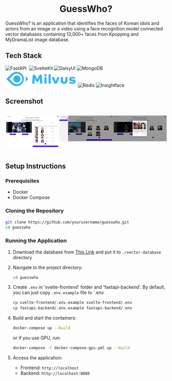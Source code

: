 <div align="center">
<h1>
GuessWho?
</h1>
</div>
GuessWho? is an application that identifies the faces of Korean idols and actors from an image or a video using a face recognition model connected vector databases containing 12,000+ faces from Kpopping and MyDramaList image database.

## Tech Stack

<div syle="display: flex; justify-content: space-around;">
<img src="https://cdn.worldvectorlogo.com/logos/fastapi.svg" alt="FastAPI" style="height: 50px;"/>&nbsp;
<img src="https://upload.wikimedia.org/wikipedia/commons/thumb/1/1b/Svelte_Logo.svg/399px-Svelte_Logo.svg.png" alt="SvelteKit" style="height: 50px;"/>
<img src="https://img.daisyui.com/images/daisyui-logo/daisyui-logotype.svg" alt="DaisyUI" style="height: 50px;"/>

<img src="https://upload.wikimedia.org/wikipedia/commons/thumb/e/eb/MongoDB_Logo.png/799px-MongoDB_Logo.png" alt="MongoDB" style="height: 50px;"/>
<img src="https://github.com/milvus-io/artwork/raw/master/horizontal/color/milvus-horizontal-color.png" alt="Milvus" style="height: 50px;"/>
<img src="https://upload.wikimedia.org/wikipedia/commons/thumb/6/64/Logo-redis.svg/1024px-Logo-redis.svg.png" alt="Redis" style="height: 50px;"/>
<img src="https://insightface.ai/assets/img/custom/logo3.jpg" alt="Insightface" style="height: 50px;"/>
</div>

## Screenshot

<div style="display: flex; justify-content: space-around;">

![Example 1](docs/ss1.png)

![Example 2](docs/ss2.png)

![Example 3](docs/ss3.png)
</div>

## Setup Instructions

### Prerequisites

- Docker
- Docker Compose

### Cloning the Repository

```bash
git clone https://github.com/yourusername/guesswho.git
cd guesswho
```

### Running the Application


1. Download the database from [This Link](https://drive.google.com/file/d/1C7zcIxtDTF48N-5D_u2oTxllwEZ_LU31/view?usp=sharing) and put it to `./vector-database` directory

2. Navigate to the project directory:

    ```bash
    cd guesswho
    ```
2. Create `.env` in 'svelte-frontend' folder and 'fastapi-backend'. By default, you can just copy `.env.example` file to `.env

    ```bash
    cp svelte-frontend/.env.example svelte-frontend/.env
    cp fastapi-backend/.env.example fastapi-backend/.env
    ```

3. Build and start the containers:

    ```bash
    docker-compose up --build
    ```
    or if you use GPU, run:
    ```bash
    docker-compose -f docker-compose-gpu.yml up --build
    ```

4. Access the application:
    - Frontend: `http://localhost`
    - Backend: `http://localhost:8000`